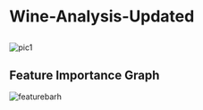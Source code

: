 # Wine-Analysis-Updated

## 
![pic1](https://user-images.githubusercontent.com/73051620/112327811-bfe34080-8cdb-11eb-8561-800b82aa4baf.png)

## Feature Importance Graph 
![featurebarh](https://user-images.githubusercontent.com/73051620/112327828-c376c780-8cdb-11eb-9cb3-1bc07822567f.png)

